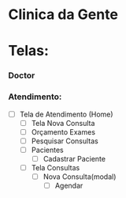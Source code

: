 # Clinica da Gente

# Telas:

### Doctor

### Atendimento:

- [ ] Tela de Atendimento (Home)
  - [ ] Tela Nova Consulta 
  - [ ] Orçamento Exames
  - [ ] Pesquisar Consultas
  - [ ] Pacientes
    - [ ] Cadastrar Paciente
  - [ ] Tela Consultas
    - [ ] Nova Consulta(modal)
      - [ ] Agendar